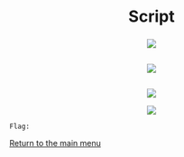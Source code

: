 
<h1 align="center">Script</h1>



<h3></h3>


<p align="center"><img src="../Files/"></img></p>

``` shell

```

<p align="center"><img src="../Files/"></img></p>

``` shell

```

<p align="center"><img src="../Files/"></img></p>



<p align="center"><img src="../Files/"></img></p>

``` shell
Flag: 
```

<p align="left"><a href="https://github.com/Ne0Lux-C1Ph3r/WRITE-UP/blob/master/VirSecCon CTF/index.md">Return to the main menu</a></p>


